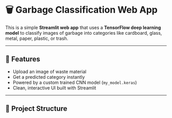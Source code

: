 # 🗑️ Garbage Classification Web App

This is a simple **Streamlit web app** that uses a **TensorFlow deep learning model** to classify images of garbage into categories like cardboard, glass, metal, paper, plastic, or trash.

---

## 🚀 Features

- Upload an image of waste material
- Get a predicted category instantly
- Powered by a custom trained CNN model (`my_model.keras`)
- Clean, interactive UI built with Streamlit

---

## 📂 Project Structure

